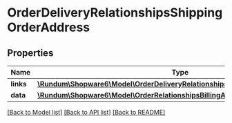 # OrderDeliveryRelationshipsShippingOrderAddress

## Properties
Name | Type | Description | Notes
------------ | ------------- | ------------- | -------------
**links** | [**\Rundum\Shopware6\Model\OrderDeliveryRelationshipsShippingOrderAddressLinks**](OrderDeliveryRelationshipsShippingOrderAddressLinks.md) |  | [optional] 
**data** | [**\Rundum\Shopware6\Model\OrderRelationshipsBillingAddressData**](OrderRelationshipsBillingAddressData.md) |  | [optional] 

[[Back to Model list]](../../README.md#documentation-for-models) [[Back to API list]](../../README.md#documentation-for-api-endpoints) [[Back to README]](../../README.md)

